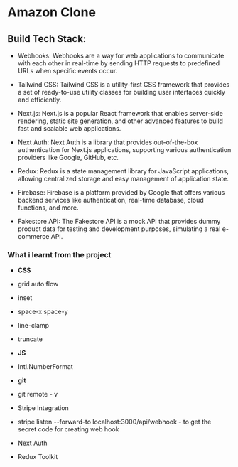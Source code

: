 # Amazon Clone

## Build Tech Stack:

- Webhooks: Webhooks are a way for web applications to communicate with each other in real-time by sending HTTP requests to predefined URLs when specific events occur.

- Tailwind CSS: Tailwind CSS is a utility-first CSS framework that provides a set of ready-to-use utility classes for building user interfaces quickly and efficiently.

- Next.js: Next.js is a popular React framework that enables server-side rendering, static site generation, and other advanced features to build fast and scalable web applications.

- Next Auth: Next Auth is a library that provides out-of-the-box authentication for Next.js applications, supporting various authentication providers like Google, GitHub, etc.

- Redux: Redux is a state management library for JavaScript applications, allowing centralized storage and easy management of application state.

- Firebase: Firebase is a platform provided by Google that offers various backend services like authentication, real-time database, cloud functions, and more.

- Fakestore API: The Fakestore API is a mock API that provides dummy product data for testing and development purposes, simulating a real e-commerce API.


### What i learnt from the project
- **CSS**
- grid auto flow
- inset
- space-x space-y
- line-clamp
- truncate

- **JS**
- Intl.NumberFormat

- **git**
- git remote - v

- Stripe Integration
- stripe listen --forward-to localhost:3000/api/webhook - to get the secret code for creating web hook
- Next Auth
- Redux Toolkit